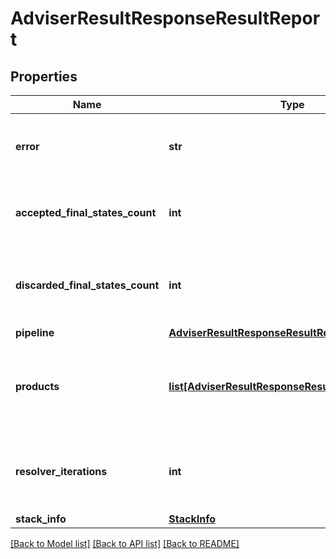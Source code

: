 # AdviserResultResponseResultReport

## Properties
Name | Type | Description | Notes
------------ | ------------- | ------------- | -------------
**error** | **str** | Error message describing advise failure | [optional]
**accepted_final_states_count** | **int** | Number of resolved states that were accepted | [optional]
**discarded_final_states_count** | **int** | Number of states that were discarded during the resolution | [optional]
**pipeline** | [**AdviserResultResponseResultReportPipeline**](AdviserResultResponseResultReportPipeline.md) |  | [optional]
**products** | [**list[AdviserResultResponseResultReportProducts]**](AdviserResultResponseResultReportProducts.md) | Products computed in the deployment, always holds only one item  | [optional]
**resolver_iterations** | **int** | Number of iterations done by the resolver to compute products  | [optional]
**stack_info** | [**StackInfo**](StackInfo.md) |  | [optional]

[[Back to Model list]](../README.md#documentation-for-models) [[Back to API list]](../README.md#documentation-for-api-endpoints) [[Back to README]](../README.md)

